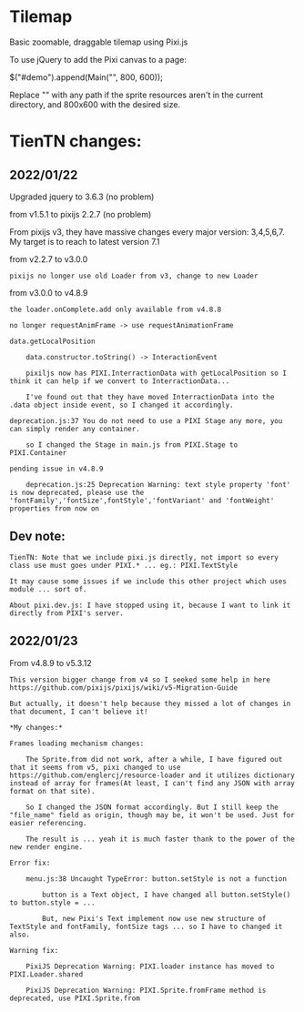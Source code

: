 Tilemap
=======

Basic zoomable, draggable tilemap using Pixi.js

To use jQuery to add the Pixi canvas to a page:

$("#demo").append(Main("", 800, 600));

Replace "" with any path if the sprite resources aren't in the current directory, and 800x600 with the desired size.

TienTN changes:
==============

2022/01/22
----------

Upgraded jquery to 3.6.3 (no problem)

from v1.5.1 to pixijs 2.2.7 (no problem)

From pixijs v3, they have massive changes every major version: 3,4,5,6,7. My target is to reach to latest version 7.1

from v2.2.7 to v3.0.0

    pixijs no longer use old Loader from v3, change to new Loader
    
from v3.0.0 to v4.8.9

    the loader.onComplete.add only available from v4.8.8

    no longer requestAnimFrame -> use requestAnimationFrame

    data.getLocalPosition

        data.constructor.toString() -> InteractionEvent

        pixiljs now has PIXI.InterractionData with getLocalPosition so I think it can help if we convert to InterractionData...

        I've found out that they have moved InterractionData into the .data object inside event, so I changed it accordingly.
    
    deprecation.js:37 You do not need to use a PIXI Stage any more, you can simply render any container.

        so I changed the Stage in main.js from PIXI.Stage to PIXI.Container
   
    pending issue in v4.8.9

        deprecation.js:25 Deprecation Warning: text style property 'font' is now deprecated, please use the 'fontFamily','fontSize',fontStyle','fontVariant' and 'fontWeight' properties from now on

Dev note:
---------

    TienTN: Note that we include pixi.js directly, not import so every class use must goes under PIXI.* ... eg.: PIXI.TextStyle

    It may cause some issues if we include this other project which uses module ... sort of.

    About pixi.dev.js: I have stopped using it, because I want to link it directly from PIXI's server.

2022/01/23
----------

From v4.8.9 to v5.3.12

    This version bigger change from v4 so I seeked some help in here https://github.com/pixijs/pixijs/wiki/v5-Migration-Guide

    But actually, it doesn't help because they missed a lot of changes in that document, I can't believe it!

    *My changes:*

    Frames loading mechanism changes:

        The Sprite.from did not work, after a while, I have figured out that it seems from v5, pixi changed to use https://github.com/englercj/resource-loader and it utilizes dictionary instead of array for frames(At least, I can't find any JSON with array format on that site).

        So I changed the JSON format accordingly. But I still keep the "file_name" field as origin, though may be, it won't be used. Just for easier referencing.   

        The result is ... yeah it is much faster thank to the power of the new render engine.

    Error fix:

        menu.js:38 Uncaught TypeError: button.setStyle is not a function

            button is a Text object, I have changed all button.setStyle() to button.style = ...

            But, new Pixi's Text implement now use new structure of TextStyle and fontFamily, fontSize tags ... so I have to changed it also.
    
    Warning fix:

        PixiJS Deprecation Warning: PIXI.loader instance has moved to PIXI.Loader.shared

        PixiJS Deprecation Warning: PIXI.Sprite.fromFrame method is deprecated, use PIXI.Sprite.from
